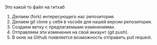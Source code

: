 Это какой то файл на гитхаб


1. Делаем (fork) интересующего нас репозитория.
2. Делаем git clone у себя в vscode для нашей версии репозитория.
3. Создаем ветку с предлагаемыми изменениями.
4. Отправляем эти изменения на свой аккаунт (git push).
5. В окне на Github появляется возможность отправить pull request.